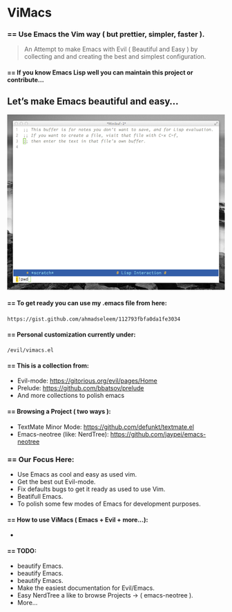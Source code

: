 ViMacs
======

### == Use Emacs the Vim way ( but prettier, simpler, faster ).

> An Attempt to make Emacs with Evil ( Beautiful and Easy ) by collecting and and creating the best and simplest configuration.


#### == If you know Emacs Lisp well you can maintain this project or contribute…
## Let’s make Emacs beautiful and easy…

![IMAGE](https://raw.githubusercontent.com/ahmadseleem/ViMacs/master/ViMacs.png)


#### == To get ready you can use my .emacs file from here:
`https://gist.github.com/ahmadseleem/112793fbfa0da1fe3034`

#### == Personal customization currently under:
`/evil/vimacs.el`

#### == This is a collection from:
- Evil-mode: https://gitorious.org/evil/pages/Home
- Prelude: https://github.com/bbatsov/prelude
- And more collections to polish emacs

#### == Browsing a Project ( two ways ):
- TextMate Minor Mode: https://github.com/defunkt/textmate.el
- Emacs-neotree (like: NerdTree): https://github.com/jaypei/emacs-neotree

### == Our Focus Here:
- Use Emacs as cool and easy as used vim.
- Get the best out Evil-mode.
- Fix defaults bugs to get it ready as used to use Vim.
- Beatifull Emacs.
- To polish some few modes of Emacs for development purposes.

#### == How to use ViMacs ( Emacs + Evil + more...):
-

#### == TODO:
- beautify Emacs.
- beautify Emacs.
- beautify Emacs.
- Make the easiest documentation for Evil/Emacs.
- Easy NerdTree a like to browse Projects -> ( emacs-neotree ).
- More…
